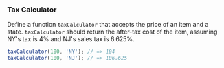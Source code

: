 ### Tax Calculator

Define a function `taxCalculator` that accepts the price of an item and a state.
`taxCalculator` should return the after-tax cost of the item, assuming NY's tax
is 4% and NJ's sales tax is 6.625%.

```javascript
taxCalculator(100, 'NY'); // => 104
taxCalculator(100, 'NJ'); // => 106.625
```
